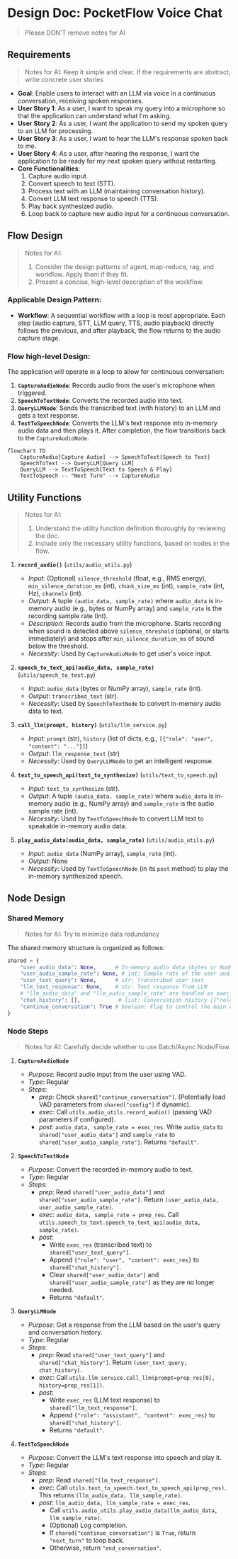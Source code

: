 # Design Doc: PocketFlow Voice Chat

> Please DON'T remove notes for AI

## Requirements

> Notes for AI: Keep it simple and clear.
> If the requirements are abstract, write concrete user stories

-   **Goal**: Enable users to interact with an LLM via voice in a continuous conversation, receiving spoken responses.
-   **User Story 1**: As a user, I want to speak my query into a microphone so that the application can understand what I'm asking.
-   **User Story 2**: As a user, I want the application to send my spoken query to an LLM for processing.
-   **User Story 3**: As a user, I want to hear the LLM's response spoken back to me.
-   **User Story 4**: As a user, after hearing the response, I want the application to be ready for my next spoken query without restarting.
-   **Core Functionalities**:
    1.  Capture audio input.
    2.  Convert speech to text (STT).
    3.  Process text with an LLM (maintaining conversation history).
    4.  Convert LLM text response to speech (TTS).
    5.  Play back synthesized audio.
    6.  Loop back to capture new audio input for a continuous conversation.

## Flow Design

> Notes for AI:
> 1. Consider the design patterns of agent, map-reduce, rag, and workflow. Apply them if they fit.
> 2. Present a concise, high-level description of the workflow.

### Applicable Design Pattern:

-   **Workflow**: A sequential workflow with a loop is most appropriate. Each step (audio capture, STT, LLM query, TTS, audio playback) directly follows the previous, and after playback, the flow returns to the audio capture stage.

### Flow high-level Design:

The application will operate in a loop to allow for continuous conversation:
1.  **`CaptureAudioNode`**: Records audio from the user\'s microphone when triggered.
2.  **`SpeechToTextNode`**: Converts the recorded audio into text.
3.  **`QueryLLMNode`**: Sends the transcribed text (with history) to an LLM and gets a text response.
4.  **`TextToSpeechNode`**: Converts the LLM\'s text response into in-memory audio data and then plays it. After completion, the flow transitions back to the `CaptureAudioNode`.

```mermaid
flowchart TD
    CaptureAudio[Capture Audio] --> SpeechToText[Speech to Text]
    SpeechToText --> QueryLLM[Query LLM]
    QueryLLM --> TextToSpeech[Text to Speech & Play]
    TextToSpeech -- "Next Turn" --> CaptureAudio
```

## Utility Functions

> Notes for AI:
> 1. Understand the utility function definition thoroughly by reviewing the doc.
> 2. Include only the necessary utility functions, based on nodes in the flow.

1.  **`record_audio()`** (`utils/audio_utils.py`)
    -   *Input*: (Optional) `silence_threshold` (float, e.g., RMS energy), `min_silence_duration_ms` (int), `chunk_size_ms` (int), `sample_rate` (int, Hz), `channels` (int).
    -   *Output*: A tuple `(audio_data, sample_rate)` where `audio_data` is in-memory audio (e.g., bytes or NumPy array) and `sample_rate` is the recording sample rate (int).
    -   *Description*: Records audio from the microphone. Starts recording when sound is detected above `silence_threshold` (optional, or starts immediately) and stops after `min_silence_duration_ms` of sound below the threshold.
    -   *Necessity*: Used by `CaptureAudioNode` to get user\'s voice input.

2.  **`speech_to_text_api(audio_data, sample_rate)`** (`utils/speech_to_text.py`)
    -   *Input*: `audio_data` (bytes or NumPy array), `sample_rate` (int).
    -   *Output*: `transcribed_text` (str).
    -   *Necessity*: Used by `SpeechToTextNode` to convert in-memory audio data to text.

3.  **`call_llm(prompt, history)`** (`utils/llm_service.py`)
    -   *Input*: `prompt` (str), `history` (list of dicts, e.g., `[{"role": "user", "content": "..."}]`)
    -   *Output*: `llm_response_text` (str)
    -   *Necessity*: Used by `QueryLLMNode` to get an intelligent response.

4.  **`text_to_speech_api(text_to_synthesize)`** (`utils/text_to_speech.py`)
    -   *Input*: `text_to_synthesize` (str).
    -   *Output*: A tuple `(audio_data, sample_rate)` where `audio_data` is in-memory audio (e.g., NumPy array) and `sample_rate` is the audio sample rate (int).
    -   *Necessity*: Used by `TextToSpeechNode` to convert LLM text to speakable in-memory audio data.

5.  **`play_audio_data(audio_data, sample_rate)`** (`utils/audio_utils.py`)
    -   *Input*: `audio_data` (NumPy array), `sample_rate` (int).
    -   *Output*: None
    -   *Necessity*: Used by `TextToSpeechNode` (in its `post` method) to play the in-memory synthesized speech.

## Node Design

### Shared Memory

> Notes for AI: Try to minimize data redundancy

The shared memory structure is organized as follows:

```python
shared = {
    "user_audio_data": None,      # In-memory audio data (bytes or NumPy array) from user
    "user_audio_sample_rate": None, # int: Sample rate of the user audio
    "user_text_query": None,      # str: Transcribed user text
    "llm_text_response": None,    # str: Text response from LLM
    # "llm_audio_data" and "llm_audio_sample_rate" are handled as exec_res within TextToSpeechNode's post method
    "chat_history": [],            # list: Conversation history [{"role": "user/assistant", "content": "..."}]
    "continue_conversation": True # boolean: Flag to control the main conversation loop
}
```

### Node Steps

> Notes for AI: Carefully decide whether to use Batch/Async Node/Flow.

1.  **`CaptureAudioNode`**
    -   *Purpose*: Record audio input from the user using VAD.
    -   *Type*: Regular
    -   *Steps*:
        -   *prep*: Check `shared["continue_conversation"]`. (Potentially load VAD parameters from `shared["config"]` if dynamic).
        -   *exec*: Call `utils.audio_utils.record_audio()` (passing VAD parameters if configured).
        -   *post*: `audio_data, sample_rate = exec_res`. Write `audio_data` to `shared["user_audio_data"]` and `sample_rate` to `shared["user_audio_sample_rate"]`. Returns `"default"`.

2.  **`SpeechToTextNode`**
    -   *Purpose*: Convert the recorded in-memory audio to text.
    -   *Type*: Regular
    -   *Steps*:
        -   *prep*: Read `shared["user_audio_data"]` and `shared["user_audio_sample_rate"]`. Return `(user_audio_data, user_audio_sample_rate)`.
        -   *exec*: `audio_data, sample_rate = prep_res`. Call `utils.speech_to_text.speech_to_text_api(audio_data, sample_rate)`.
        -   *post*:
            -   Write `exec_res` (transcribed text) to `shared["user_text_query"]`.
            -   Append `{"role": "user", "content": exec_res}` to `shared["chat_history"]`.
            -   Clear `shared["user_audio_data"]` and `shared["user_audio_sample_rate"]` as they are no longer needed.
            -   Returns `"default"`.

3.  **`QueryLLMNode`**
    -   *Purpose*: Get a response from the LLM based on the user\'s query and conversation history.
    -   *Type*: Regular
    -   *Steps*:
        -   *prep*: Read `shared["user_text_query"]` and `shared["chat_history"]`. Return `(user_text_query, chat_history)`.
        -   *exec*: Call `utils.llm_service.call_llm(prompt=prep_res[0], history=prep_res[1])`.
        -   *post*:
            -   Write `exec_res` (LLM text response) to `shared["llm_text_response"]`.
            -   Append `{"role": "assistant", "content": exec_res}` to `shared["chat_history"]`.
            -   Returns `"default"`.

4.  **`TextToSpeechNode`**
    -   *Purpose*: Convert the LLM\'s text response into speech and play it.
    -   *Type*: Regular
    -   *Steps*:
        -   *prep*: Read `shared["llm_text_response"]`.
        -   *exec*: Call `utils.text_to_speech.text_to_speech_api(prep_res)`. This returns `(llm_audio_data, llm_sample_rate)`.
        -   *post*: `llm_audio_data, llm_sample_rate = exec_res`. 
            -   Call `utils.audio_utils.play_audio_data(llm_audio_data, llm_sample_rate)`.
            -   (Optional) Log completion.
            -   If `shared["continue_conversation"]` is `True`, return `"next_turn"` to loop back.
            -   Otherwise, return `"end_conversation"`.
